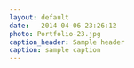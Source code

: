 ```yaml
---
layout: default
date:   2014-04-06 23:26:12
photo: Portfolio-23.jpg
caption_header: Sample header
caption: sample caption
---
```

